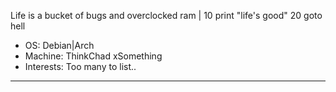 Life is a bucket of bugs and overclocked ram | 10 print "life's good" 20 goto hell

* OS: Debian|Arch
* Machine: ThinkChad xSomething
* Interests: Too many to list..

---
